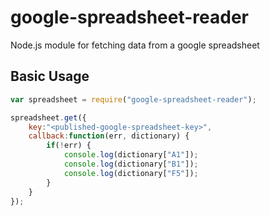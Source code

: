 google-spreadsheet-reader
=========================

Node.js module for fetching data from a google spreadsheet

## Basic Usage

``` javascript
var spreadsheet = require("google-spreadsheet-reader");

spreadsheet.get({
	key:"<published-google-spreadsheet-key>",
	callback:function(err, dictionary) {
		if(!err) {
			console.log(dictionary["A1"]);
			console.log(dictionary["B1"]);
			console.log(dictionary["F5"]);
		}
	}
});
```
